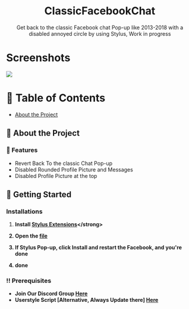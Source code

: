 <div align='center'>

<h1>ClassicFacebookChat</h1>
<p>Get back to the classic Facebook chat Pop-up like 2013-2018 with a disabled annoyed circle by using Stylus, Work in progress</p>



</div>

# Screenshots

<img src="https://userstyles.world/preview/12261/0.webp"/>

# :notebook_with_decorative_cover: Table of Contents

- [About the Project](#star2-about-the-project)


## :star2: About the Project

### :dart: Features
- Revert Back To the classic Chat Pop-up
- Disabled Rounded Profile Picture and Messages
- Disabled Profile Picture at the top

## :toolbox: Getting Started

### Installations

1. <strong>Install [Stylus Extensions]([https://www.tampermonkey.net/](https://github.com/openstyles/stylus#releases))</strong>

2. <strong>Open the [file]( )</strong>
   
3. <strong>If Stylus Pop-up, click Install and restart the Facebook, and you're done</strong>

4. done


### :bangbang: Prerequisites

- Join Our Discord Group <a href="https://discord.gg/BGv3DywkD5"> Here</a>
- Userstyle Script [Alternative, Always Update there] <a href="https://userstyles.world/style/12261/classic-facebook-chat-pop-up"> Here</a>
